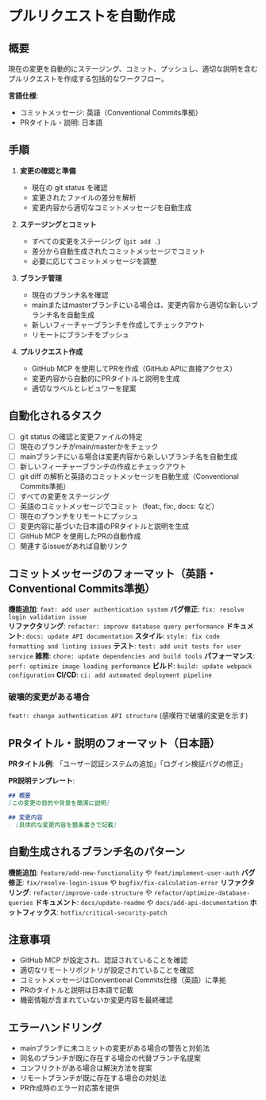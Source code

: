 # プルリクエストを自動作成

## 概要
現在の変更を自動的にステージング、コミット、プッシュし、適切な説明を含むプルリクエストを作成する包括的なワークフロー。

**言語仕様**:
- コミットメッセージ: 英語（Conventional Commits準拠）
- PRタイトル・説明: 日本語

## 手順
1. **変更の確認と準備**
   - 現在の git status を確認
   - 変更されたファイルの差分を解析
   - 変更内容から適切なコミットメッセージを自動生成

2. **ステージングとコミット**
   - すべての変更をステージング (`git add .`)
   - 差分から自動生成されたコミットメッセージでコミット
   - 必要に応じてコミットメッセージを調整

3. **ブランチ管理**
   - 現在のブランチ名を確認
   - mainまたはmasterブランチにいる場合は、変更内容から適切な新しいブランチ名を自動生成
   - 新しいフィーチャーブランチを作成してチェックアウト
   - リモートにブランチをプッシュ

4. **プルリクエスト作成**
   - GitHub MCP を使用してPRを作成（GitHub APIに直接アクセス）
   - 変更内容から自動的にPRタイトルと説明を生成
   - 適切なラベルとレビュワーを提案

## 自動化されるタスク
- [ ] git status の確認と変更ファイルの特定
- [ ] 現在のブランチがmain/masterかをチェック
- [ ] mainブランチにいる場合は変更内容から新しいブランチ名を自動生成
- [ ] 新しいフィーチャーブランチの作成とチェックアウト
- [ ] git diff の解析と英語のコミットメッセージを自動生成（Conventional Commits準拠）
- [ ] すべての変更をステージング
- [ ] 英語のコミットメッセージでコミット（feat:, fix:, docs: など）
- [ ] 現在のブランチをリモートにプッシュ
- [ ] 変更内容に基づいた日本語のPRタイトルと説明を生成
- [ ] GitHub MCP を使用したPRの自動作成
- [ ] 関連するissueがあれば自動リンク

## コミットメッセージのフォーマット（英語・Conventional Commits準拠）
**機能追加**: `feat: add user authentication system`
**バグ修正**: `fix: resolve login validation issue`  
**リファクタリング**: `refactor: improve database query performance`
**ドキュメント**: `docs: update API documentation`
**スタイル**: `style: fix code formatting and linting issues`
**テスト**: `test: add unit tests for user service`
**雑務**: `chore: update dependencies and build tools`
**パフォーマンス**: `perf: optimize image loading performance`
**ビルド**: `build: update webpack configuration`
**CI/CD**: `ci: add automated deployment pipeline`

### 破壊的変更がある場合
`feat!: change authentication API structure` (感嘆符で破壊的変更を示す)

## PRタイトル・説明のフォーマット（日本語）
**PRタイトル例**: 「ユーザー認証システムの追加」「ログイン検証バグの修正」

**PR説明テンプレート**:
```markdown
## 概要
[この変更の目的や背景を簡潔に説明]

## 変更内容
- [具体的な変更内容を箇条書きで記載]
```

## 自動生成されるブランチ名のパターン
**機能追加**: `feature/add-new-functionality` や `feat/implement-user-auth`
**バグ修正**: `fix/resolve-login-issue` や `bugfix/fix-calculation-error`
**リファクタリング**: `refactor/improve-code-structure` や `refactor/optimize-database-queries`
**ドキュメント**: `docs/update-readme` や `docs/add-api-documentation`
**ホットフィックス**: `hotfix/critical-security-patch`

## 注意事項
- GitHub MCP が設定され、認証されていることを確認
- 適切なリモートリポジトリが設定されていることを確認  
- コミットメッセージはConventional Commits仕様（英語）に準拠
- PRのタイトルと説明は日本語で記載
- 機密情報が含まれていないか変更内容を最終確認

## エラーハンドリング
- mainブランチに未コミットの変更がある場合の警告と対処法
- 同名のブランチが既に存在する場合の代替ブランチ名提案
- コンフリクトがある場合は解決方法を提案
- リモートブランチが既に存在する場合の対処法
- PR作成時のエラー対応策を提供
